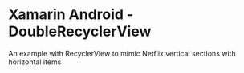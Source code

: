 # Xamarin Android - DoubleRecyclerView
An example with RecyclerView to mimic Netflix vertical sections with horizontal items
